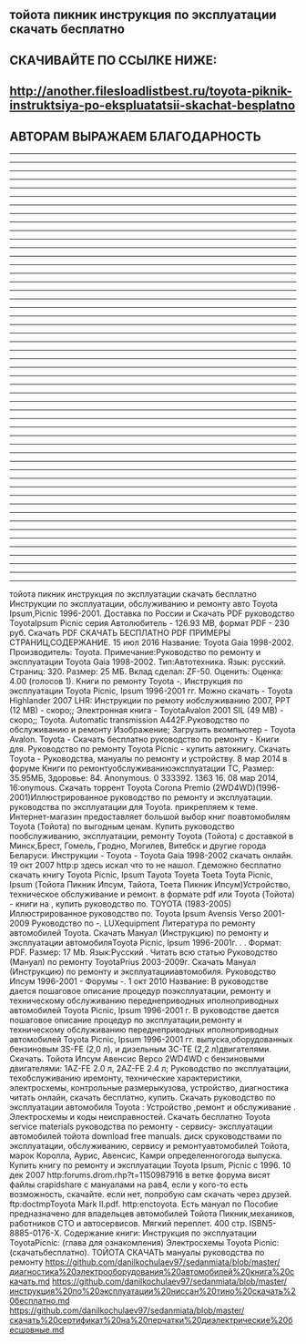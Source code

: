 тойота пикник инструкция по эксплуатации скачать бесплатно
--------------------------------------------------
СКАЧИВАЙТЕ ПО ССЫЛКЕ НИЖЕ:
--------------------------------------------------
http://another.filesloadlistbest.ru/toyota-piknik-instruktsiya-po-ekspluatatsii-skachat-besplatno
--------------------------------------------------
АВТОРАМ ВЫРАЖАЕМ БЛАГОДАРНОСТЬ
--------------------------------------------------
--------------------------------------------------
--------------------------------------------------
--------------------------------------------------
--------------------------------------------------
--------------------------------------------------
--------------------------------------------------
--------------------------------------------------
--------------------------------------------------
--------------------------------------------------
--------------------------------------------------
--------------------------------------------------
--------------------------------------------------
--------------------------------------------------
--------------------------------------------------
--------------------------------------------------
--------------------------------------------------
--------------------------------------------------
--------------------------------------------------
--------------------------------------------------
--------------------------------------------------
--------------------------------------------------
--------------------------------------------------
--------------------------------------------------
--------------------------------------------------
--------------------------------------------------
--------------------------------------------------
--------------------------------------------------
--------------------------------------------------
--------------------------------------------------
--------------------------------------------------
--------------------------------------------------
--------------------------------------------------
--------------------------------------------------
--------------------------------------------------
--------------------------------------------------
--------------------------------------------------
--------------------------------------------------
--------------------------------------------------
--------------------------------------------------
--------------------------------------------------
--------------------------------------------------
--------------------------------------------------
--------------------------------------------------
--------------------------------------------------
--------------------------------------------------
--------------------------------------------------
--------------------------------------------------
--------------------------------------------------
--------------------------------------------------
--------------------------------------------------
--------------------------------------------------
тойота пикник инструкция по эксплуатации скачать бесплатно Инструкции по эксплуатации, обслуживанию и ремонту авто Toyota Ipsum,Picnic 1996-2001. Доставка по России и  Скачать PDF руководство ToyotaIpsum  Picnic серия Автолюбитель - 126.93 MB, формат PDF - 230 руб. Скачать PDF  СКАЧАТЬ БЕСПЛАТНО PDF ПРИМЕРЫ СТРАНИЦ,СОДЕРЖАНИЕ. 15 июл 2016  Название: Toyota Gaia 1998-2002. Производитель: Toyota. Примечание:Руководство по ремонту и эксплуатации Toyota Gaia 1998-2002. Тип:Автотехника. Язык: русский. Cтраниц: 320. Размер: 25 МБ. Вклад сделал: ZF-50. Оценить: Оценка: 4.00 (голосов 1). Книги по ремонту Toyota -. Инструкция по эксплуатации Toyota Picnic, Ipsum 1996-2001 гг. Можно скачать - Toyota Highlander 2007 LHR: Инструкции по ремоту иобслуживанию 2007, PPT (12 MB) - скоро;; Электронная книга - ToyotaAvalon 2001 SIL (49 MB) - скоро;; Toyota. Automatic transmission A442F.Руководство по обслуживанию и ремонту Изображение; Загрузить вкомпьютер - Toyota Avalon. Toyota - Скачать бесплатно руководство по ремонту - Книги для. Руководство по ремонту Toyota Picnic - купить автокнигу. Скачать Toyota - Руководства, мануалы по ремонту и устройству. 8 мар 2014  в форуме Книги по ремонтуобслуживаниюэксплуатации ТС, Размер: 35.95МБ, Здоровье: 84. Anonymous. 0 333392. 1363 16. 08 мар 2014, 16:onymous. Скачать торрент Toyota Corona Premio (2WD4WD)(1996-2001)Иллюстрированное руководство по ремонту и эксплуатации. руководства по эксплуатации для Toyota. прикрепляем к теме. Интернет-магазин  предоставляет большой выбор книг поавтомобилям Toyota (Тойота) по выгодным ценам. Купить руководство пообслуживанию, эксплуатации, ремонту Toyota (Тойота) с доставкой в Минск,Брест, Гомель, Гродно, Могилев, Витебск и другие города Беларуси. Инструкции - Toyota - Toyota Gaia 1998-2002 скачать онлайн. 19 окт 2007  http:p здесь искал что то не нашол. Гдеможно бесплатно скачать книгу Toyota Picnic, Ipsum  Tayota  Toyeta  Toeta Toyta Picnic, Ipsum (Тойота Пикник Ипсум, Тайота, Тоета Пикник Ипсум)Устройство, техническое обслуживание и ремонт. в формате pdf или
Toyota (Тойота) - книги на , купить руководство по. TOYOTA (1983-2005) Иллюстрированное руководство по. Toyota Ipsum Avensis Verso 2001-2009 Руководство по  -. LUXequipment  Литература по ремонту автомобилей Toyota. Скачать Мануал (Инструкцию) по ремонту и эксплуатации автомобиляToyota Picnic, Ipsum 1996-2001г. . . Формат: PDF. Размер: 17 Mb. Язык:Русский . Читать всю статью  Руководство (Мануал) по ремонту ToyotaPrius 2003-2009г. Скачать Мануал (Инструкцию) по ремонту и эксплуатацииавтомобиля. Руководство Ипсум 1996-2001 - Форумы -. 1 окт 2010  Название: В руководстве дается пошаговое описание процедур поэксплуатации, ремонту и техническому обслуживанию переднеприводных иполноприводных автомобилей Toyota Picnic, Ipsum 1996-2001 г. В руководстве дается пошаговое описание процедур по эксплуатации,ремонту и техническому обслуживанию переднеприводных иполноприводных автомобилей Toyota Picnic, Ipsum 1996-2001 гг. выпуска,оборудованных бензиновым 3S-FE (2,0 л), и дизельным ЗС-ТЕ (2,2 л)двигателями. Скачать. Тойота Ипсум Авенсис Версо 2WD4WD с бензиновыми двигателями: 1AZ-FE 2.0 л, 2AZ-FE 2.4 л; Руководство по эксплуатации, техобслуживанию иремонту, технические характеристики, электросхемы, контрольные размерыкузова, устройство, диагностика читать онлайн, скачать бесплатно, купить. Скачать руководство по эксплуатации автомобиля Toyota : Устройство ,ремонт и обслуживание . Электросхемы и коды неисправностей. Скачать бесплатно Toyota service materials руководства по ремонту - сервису- эксплуатации автомобилей тойота download free manuals.  диск сруководствами по эксплуатации, обслуживанию, сервису и ремонтуавтомобилей Тойота, марок Королла, Аурис, Авенсис, Камри определенногогода выпуска. Купить книгу по ремонту и эксплуатации Toyota Ipsum, Picnic с 1996. 10 дек 2007  http:forums.drom.rhp?t=1150987916 в ветке форума висят файлы сrapidshare с мануалами на рав4, если у кого-то есть возможность, скачайте. если нет, попробую сам скачать через друзей. ftp:doctmpToyota Mark II.pdf. http:enctoyota. Есть мануал по
Пособие предназначено для владельцев автомобилей Тойота Пикник,механиков, работников СТО и автосервисов. Мягкий переплет. 400 стр. ISBN5-8885-0176-Х. Содержание книги:  Инструкция по эксплуатации ToyotaPicnic: (глава для ознакомления)  Электросхемы Toyota Picnic: (скачатьбесплатно). ТОЙОТА СКАЧАТЬ мануалы руководства по ремонту
https://github.com/danilkochulaev97/sedanmiata/blob/master/диагностика%20электрооборудования%20автомобилей%20книга%20скачать.md
https://github.com/danilkochulaev97/sedanmiata/blob/master/инструкция%20по%20эксплуатации%20ниссан%20тино%20скачать%20бесплатно.md
https://github.com/danilkochulaev97/sedanmiata/blob/master/скачать%20сертификат%20на%20перчатки%20диэлектрические%20бесшовные.md